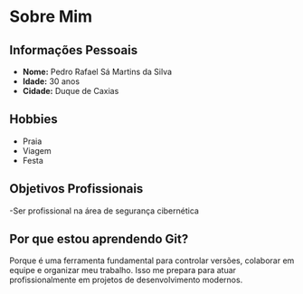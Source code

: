 # Sobre Mim

## Informações Pessoais
- **Nome:** Pedro Rafael Sá Martins da Silva 
- **Idade:** 30 anos
- **Cidade:** Duque de Caxias

## Hobbies
- Praia 
- Viagem
- Festa

## Objetivos Profissionais
-Ser profissional na área de segurança cibernética

## Por que estou aprendendo Git?
Porque é uma ferramenta fundamental para controlar versões, colaborar em equipe e organizar meu trabalho. Isso me prepara para atuar profissionalmente em projetos de desenvolvimento modernos.